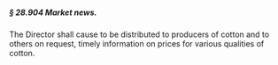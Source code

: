 ##### § 28.904 Market news. #####

The Director shall cause to be distributed to producers of cotton and to others on request, timely information on prices for various qualities of cotton.